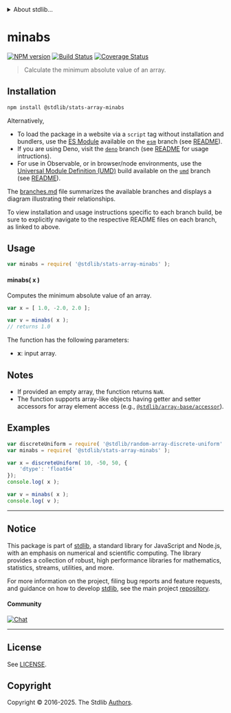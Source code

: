 <!--

@license Apache-2.0

Copyright (c) 2025 The Stdlib Authors.

Licensed under the Apache License, Version 2.0 (the "License");
you may not use this file except in compliance with the License.
You may obtain a copy of the License at

   http://www.apache.org/licenses/LICENSE-2.0

Unless required by applicable law or agreed to in writing, software
distributed under the License is distributed on an "AS IS" BASIS,
WITHOUT WARRANTIES OR CONDITIONS OF ANY KIND, either express or implied.
See the License for the specific language governing permissions and
limitations under the License.

-->


<details>
  <summary>
    About stdlib...
  </summary>
  <p>We believe in a future in which the web is a preferred environment for numerical computation. To help realize this future, we've built stdlib. stdlib is a standard library, with an emphasis on numerical and scientific computation, written in JavaScript (and C) for execution in browsers and in Node.js.</p>
  <p>The library is fully decomposable, being architected in such a way that you can swap out and mix and match APIs and functionality to cater to your exact preferences and use cases.</p>
  <p>When you use stdlib, you can be absolutely certain that you are using the most thorough, rigorous, well-written, studied, documented, tested, measured, and high-quality code out there.</p>
  <p>To join us in bringing numerical computing to the web, get started by checking us out on <a href="https://github.com/stdlib-js/stdlib">GitHub</a>, and please consider <a href="https://opencollective.com/stdlib">financially supporting stdlib</a>. We greatly appreciate your continued support!</p>
</details>

# minabs

[![NPM version][npm-image]][npm-url] [![Build Status][test-image]][test-url] [![Coverage Status][coverage-image]][coverage-url] <!-- [![dependencies][dependencies-image]][dependencies-url] -->

> Calculate the minimum absolute value of an array.

<section class="intro">

</section>

<!-- /.intro -->

<section class="installation">

## Installation

```bash
npm install @stdlib/stats-array-minabs
```

Alternatively,

-   To load the package in a website via a `script` tag without installation and bundlers, use the [ES Module][es-module] available on the [`esm`][esm-url] branch (see [README][esm-readme]).
-   If you are using Deno, visit the [`deno`][deno-url] branch (see [README][deno-readme] for usage intructions).
-   For use in Observable, or in browser/node environments, use the [Universal Module Definition (UMD)][umd] build available on the [`umd`][umd-url] branch (see [README][umd-readme]).

The [branches.md][branches-url] file summarizes the available branches and displays a diagram illustrating their relationships.

To view installation and usage instructions specific to each branch build, be sure to explicitly navigate to the respective README files on each branch, as linked to above.

</section>

<section class="usage">

## Usage

```javascript
var minabs = require( '@stdlib/stats-array-minabs' );
```

#### minabs( x )

Computes the minimum absolute value of an array.

```javascript
var x = [ 1.0, -2.0, 2.0 ];

var v = minabs( x );
// returns 1.0
```

The function has the following parameters:

-   **x**: input array.

</section>

<!-- /.usage -->

<section class="notes">

## Notes

-   If provided an empty array, the function returns `NaN`.
-   The function supports array-like objects having getter and setter accessors for array element access (e.g., [`@stdlib/array-base/accessor`][@stdlib/array/base/accessor]).

</section>

<!-- /.notes -->

<section class="examples">

## Examples

<!-- eslint no-undef: "error" -->

```javascript
var discreteUniform = require( '@stdlib/random-array-discrete-uniform' );
var minabs = require( '@stdlib/stats-array-minabs' );

var x = discreteUniform( 10, -50, 50, {
    'dtype': 'float64'
});
console.log( x );

var v = minabs( x );
console.log( v );
```

</section>

<!-- /.examples -->

<!-- Section for related `stdlib` packages. Do not manually edit this section, as it is automatically populated. -->

<section class="related">

</section>

<!-- /.related -->

<!-- Section for all links. Make sure to keep an empty line after the `section` element and another before the `/section` close. -->


<section class="main-repo" >

* * *

## Notice

This package is part of [stdlib][stdlib], a standard library for JavaScript and Node.js, with an emphasis on numerical and scientific computing. The library provides a collection of robust, high performance libraries for mathematics, statistics, streams, utilities, and more.

For more information on the project, filing bug reports and feature requests, and guidance on how to develop [stdlib][stdlib], see the main project [repository][stdlib].

#### Community

[![Chat][chat-image]][chat-url]

---

## License

See [LICENSE][stdlib-license].


## Copyright

Copyright &copy; 2016-2025. The Stdlib [Authors][stdlib-authors].

</section>

<!-- /.stdlib -->

<!-- Section for all links. Make sure to keep an empty line after the `section` element and another before the `/section` close. -->

<section class="links">

[npm-image]: http://img.shields.io/npm/v/@stdlib/stats-array-minabs.svg
[npm-url]: https://npmjs.org/package/@stdlib/stats-array-minabs

[test-image]: https://github.com/stdlib-js/stats-array-minabs/actions/workflows/test.yml/badge.svg?branch=main
[test-url]: https://github.com/stdlib-js/stats-array-minabs/actions/workflows/test.yml?query=branch:main

[coverage-image]: https://img.shields.io/codecov/c/github/stdlib-js/stats-array-minabs/main.svg
[coverage-url]: https://codecov.io/github/stdlib-js/stats-array-minabs?branch=main

<!--

[dependencies-image]: https://img.shields.io/david/stdlib-js/stats-array-minabs.svg
[dependencies-url]: https://david-dm.org/stdlib-js/stats-array-minabs/main

-->

[chat-image]: https://img.shields.io/gitter/room/stdlib-js/stdlib.svg
[chat-url]: https://app.gitter.im/#/room/#stdlib-js_stdlib:gitter.im

[stdlib]: https://github.com/stdlib-js/stdlib

[stdlib-authors]: https://github.com/stdlib-js/stdlib/graphs/contributors

[umd]: https://github.com/umdjs/umd
[es-module]: https://developer.mozilla.org/en-US/docs/Web/JavaScript/Guide/Modules

[deno-url]: https://github.com/stdlib-js/stats-array-minabs/tree/deno
[deno-readme]: https://github.com/stdlib-js/stats-array-minabs/blob/deno/README.md
[umd-url]: https://github.com/stdlib-js/stats-array-minabs/tree/umd
[umd-readme]: https://github.com/stdlib-js/stats-array-minabs/blob/umd/README.md
[esm-url]: https://github.com/stdlib-js/stats-array-minabs/tree/esm
[esm-readme]: https://github.com/stdlib-js/stats-array-minabs/blob/esm/README.md
[branches-url]: https://github.com/stdlib-js/stats-array-minabs/blob/main/branches.md

[stdlib-license]: https://raw.githubusercontent.com/stdlib-js/stats-array-minabs/main/LICENSE

[@stdlib/array/base/accessor]: https://github.com/stdlib-js/array-base-accessor

</section>

<!-- /.links -->
